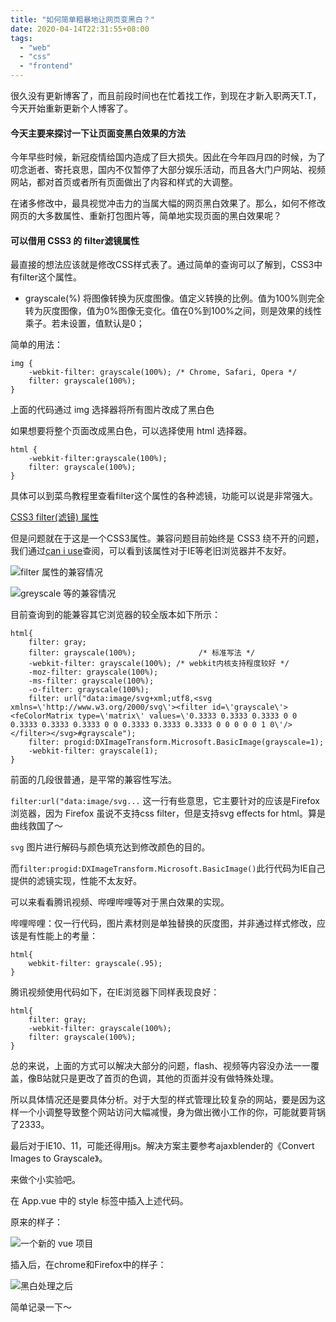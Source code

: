 ```yaml
---
title: "如何简单粗暴地让网页变黑白？"
date: 2020-04-14T22:31:55+08:00
tags:
  - "web"
  - "css"
  - "frontend"
---
```


很久没有更新博客了，而且前段时间也在忙着找工作，到现在才新入职两天T.T，今天开始重新更新个人博客了。

#### 今天主要来探讨一下让页面变黑白效果的方法


今年早些时候，新冠疫情给国内造成了巨大损失。因此在今年四月四的时候，为了叨念逝者、寄托哀思，国内不仅暂停了大部分娱乐活动，而且各大门户网站、视频网站，都对首页或者所有页面做出了内容和样式的大调整。

在诸多修改中，最具视觉冲击力的当属大幅的网页黑白效果了。那么，如何不修改网页的大多数属性、重新打包图片等，简单地实现页面的黑白效果呢？

#### 可以借用 CSS3 的 filter滤镜属性

最直接的想法应该就是修改CSS样式表了。通过简单的查询可以了解到，CSS3中有filter这个属性。

* grayscale(%)
将图像转换为灰度图像。值定义转换的比例。值为100%则完全转为灰度图像，值为0%图像无变化。值在0%到100%之间，则是效果的线性乘子。若未设置，值默认是0；

简单的用法：
```
img {
    -webkit-filter: grayscale(100%); /* Chrome, Safari, Opera */
    filter: grayscale(100%);
}
```
上面的代码通过 img 选择器将所有图片改成了黑白色

如果想要将整个页面改成黑白色，可以选择使用 html 选择器。

```
html {
    -webkit-filter:grayscale(100%);
    filter: grayscale(100%);
}

```

具体可以到菜鸟教程里查看filter这个属性的各种滤镜，功能可以说是非常强大。

[CSS3 filter(滤镜) 属性](https://www.runoob.com/cssref/css3-pr-filter.html)

但是问题就在于这是一个CSS3属性。兼容问题目前始终是 CSS3 绕不开的问题，我们通过[can i use](https://caniuse.com)查阅，可以看到该属性对于IE等老旧浏览器并不友好。

![filter 属性的兼容情况](https://upload-images.jianshu.io/upload_images/7277397-b037d456fbfc862e.png?imageMogr2/auto-orient/strip%7CimageView2/2/w/1240)

![greyscale 等的兼容情况](https://upload-images.jianshu.io/upload_images/7277397-1b6c3ee07aa692ea.png?imageMogr2/auto-orient/strip%7CimageView2/2/w/1240)

目前查询到的能兼容其它浏览器的较全版本如下所示：

```
html{
    filter: gray;
    filter: grayscale(100%);              /* 标准写法 */
    -webkit-filter: grayscale(100%); /* webkit内核支持程度较好 */
    -moz-filter: grayscale(100%);
    -ms-filter: grayscale(100%);
    -o-filter: grayscale(100%);
    filter: url("data:image/svg+xml;utf8,<svg xmlns=\'http://www.w3.org/2000/svg\'><filter id=\'grayscale\'><feColorMatrix type=\'matrix\' values=\'0.3333 0.3333 0.3333 0 0 0.3333 0.3333 0.3333 0 0 0.3333 0.3333 0.3333 0 0 0 0 0 1 0\'/></filter></svg>#grayscale");
    filter: progid:DXImageTransform.Microsoft.BasicImage(grayscale=1);
    -webkit-filter: grayscale(1);
}

```

前面的几段很普通，是平常的兼容性写法。

`filter:url("data:image/svg...` 这一行有些意思，它主要针对的应该是Firefox浏览器，因为 Firefox 虽说不支持css filter，但是支持svg effects for html。算是曲线救国了～

 `svg` 图片进行解码与颜色填充达到修改颜色的目的。

而`filter:progid:DXImageTransform.Microsoft.BasicImage()`此行代码为IE自己提供的滤镜实现，性能不太友好。

可以来看看腾讯视频、哔哩哔哩等对于黑白效果的实现。

哔哩哔哩：仅一行代码，图片素材则是单独替换的灰度图，并非通过样式修改，应该是有性能上的考量：

```
html{
    webkit-filter: grayscale(.95);
}

```

腾讯视频使用代码如下，在IE浏览器下同样表现良好：

```
html{
    filter: gray;
    -webkit-filter: grayscale(100%);
    filter: grayscale(100%);
}

```

总的来说，上面的方式可以解决大部分的问题，flash、视频等内容没办法一一覆盖，像B站就只是更改了首页的色调，其他的页面并没有做特殊处理。

所以具体情况还是要具体分析。对于大型的样式管理比较复杂的网站，要是因为这样一个小调整导致整个网站访问大幅减慢，身为做出微小工作的你，可能就要背锅了2333。

最后对于IE10、11，可能还得用js。解决方案主要参考ajaxblender的《Convert Images to Grayscale》。

来做个小实验吧。

在 App.vue 中的 style 标签中插入上述代码。

原来的样子：

![一个新的 vue 项目](https://upload-images.jianshu.io/upload_images/7277397-52f9a47cd114bff1.png?imageMogr2/auto-orient/strip%7CimageView2/2/w/1240)

插入后，在chrome和Firefox中的样子：

![黑白处理之后](https://upload-images.jianshu.io/upload_images/7277397-e56c81fa1064f5dc.png?imageMogr2/auto-orient/strip%7CimageView2/2/w/1240)

简单记录一下～
